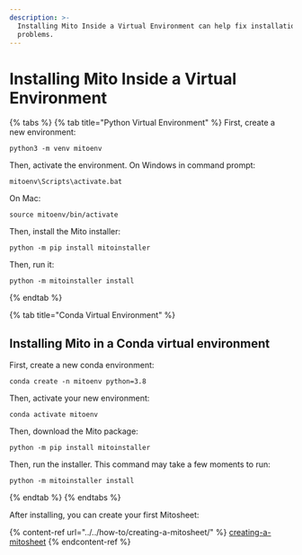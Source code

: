 ```yaml
---
description: >-
  Installing Mito Inside a Virtual Environment can help fix installation
  problems.
---
```


# Installing Mito Inside a Virtual Environment

{% tabs %}
{% tab title="Python Virtual Environment" %}
First, create a new environment:

```
python3 -m venv mitoenv
```

Then, activate the environment. On Windows in command prompt:

```
mitoenv\Scripts\activate.bat
```

On Mac:

```
source mitoenv/bin/activate
```

Then, install the Mito installer:

```
python -m pip install mitoinstaller
```

Then, run it:

```
python -m mitoinstaller install
```
{% endtab %}

{% tab title="Conda Virtual Environment" %}
## Installing Mito in a Conda virtual environment <a href="#installing-mito-in-a-conda-virtual-environment" id="installing-mito-in-a-conda-virtual-environment"></a>

First, create a new conda environment:

```
conda create -n mitoenv python=3.8
```

Then, activate your new environment:

```
conda activate mitoenv
```

Then, download the Mito package:

```
python -m pip install mitoinstaller
```

Then, run the installer. This command may take a few moments to run:

```
python -m mitoinstaller install
```
{% endtab %}
{% endtabs %}

After installing, you can create your first Mitosheet:

{% content-ref url="../../how-to/creating-a-mitosheet/" %}
[creating-a-mitosheet](../../how-to/creating-a-mitosheet/)
{% endcontent-ref %}
